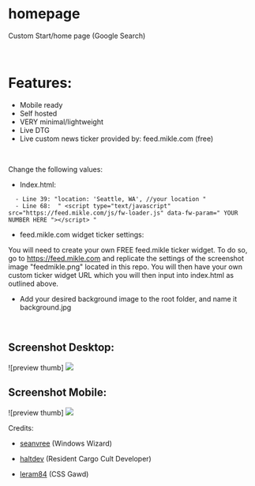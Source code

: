 # homepage
Custom Start/home page (Google Search)

<br>

# Features:
- Mobile ready
- Self hosted
- VERY minimal/lightweight
- Live DTG
- Live custom news ticker provided by: feed.mikle.com (free)

<br>

Change the following values:

- Index.html:
```
  - Line 39: "location: 'Seattle, WA', //your location "
  - Line 68:  " <script type="text/javascript" src="https://feed.mikle.com/js/fw-loader.js" data-fw-param=" YOUR NUMBER HERE "></script> "
```
- feed.mikle.com widget ticker settings:

You will need to create your own FREE feed.mikle ticker widget.  To do so, go to https://feed.mikle.com and replicate the settings of the screenshot image "feedmikle.png" located in this repo. You will then have your own custom ticker widget URL which you will then input into index.html as outlined above.


- Add your desired background image to the root folder, and name it background.jpg


<br>
 
## Screenshot Desktop:

![preview thumb] <img src="https://i.imgur.com/TTRfnwL.png">

## Screenshot Mobile:

![preview thumb] <img src="https://i.imgur.com/giRWFup.png">




Credits:

- [seanvree](https://github.com/seanvree) (Windows Wizard)

- [haltdev](https://github.com/haltdev) (Resident Cargo Cult Developer)

- [leram84](https://github.com/leram84) (CSS Gawd)
